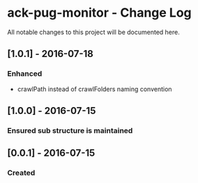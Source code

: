 # ack-pug-monitor - Change Log
All notable changes to this project will be documented here.

## [1.0.1] - 2016-07-18
### Enhanced
- crawlPath instead of crawlFolders naming convention

## [1.0.0] - 2016-07-15
### Ensured sub structure is maintained

## [0.0.1] - 2016-07-15
### Created
